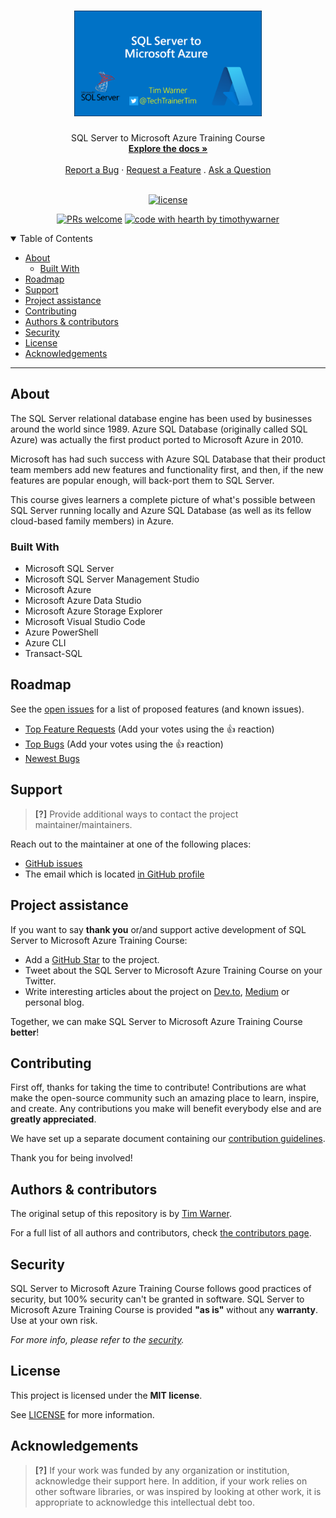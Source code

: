 <h1 align="center">
  <a href="https://github.com/timothywarner/sqlazure">
    <!-- Please provide path to your logo here -->
    <img src="docs/images/logo2.png" alt="Logo" width="300" />
  </a>
</h1>

<div align="center">
  SQL Server to Microsoft Azure Training Course
  <br />
  <a href="#about"><strong>Explore the docs »</strong></a>
  <br />
  <br />
  <a href="https://github.com/timothywarner/sqlazure/issues/new?assignees=&labels=bug&template=01_BUG_REPORT.md&title=bug%3A+">Report a Bug</a>
  ·
  <a href="https://github.com/timothywarner/sqlazure/issues/new?assignees=&labels=enhancement&template=02_FEATURE_REQUEST.md&title=feat%3A+">Request a Feature</a>
  .
  <a href="https://github.com/timothywarner/sqlazure/issues/new?assignees=&labels=question&template=04_SUPPORT_QUESTION.md&title=support%3A+">Ask a Question</a>
</div>

<div align="center">
<br />

[![license](https://img.shields.io/github/license/timothywarner/sqlazure.svg?style=flat-square)](LICENSE)

[![PRs welcome](https://img.shields.io/badge/PRs-welcome-ff69b4.svg?style=flat-square)](https://github.com/timothywarner/sqlazure/issues?q=is%3Aissue+is%3Aopen+label%3A%22help+wanted%22)
[![code with hearth by timothywarner](https://img.shields.io/badge/%3C%2F%3E%20with%20%E2%99%A5%20by-timothywarner-ff1414.svg?style=flat-square)](https://github.com/timothywarner)

</div>

<details open="open">
<summary>Table of Contents</summary>

- [About](#about)
  - [Built With](#built-with)
- [Roadmap](#roadmap)
- [Support](#support)
- [Project assistance](#project-assistance)
- [Contributing](#contributing)
- [Authors & contributors](#authors--contributors)
- [Security](#security)
- [License](#license)
- [Acknowledgements](#acknowledgements)

</details>

---

## About

The SQL Server relational database engine has been used by businesses around the world since 1989. Azure SQL Database (originally called SQL Azure) was actually the first product ported to Microsoft Azure in 2010.

Microsoft has had such success with Azure SQL Database that their product team members add new features and functionality first, and then, if the new features are popular enough, will back-port them to SQL Server.

This course gives learners a complete picture of what's possible between SQL Server running locally and Azure SQL Database (as well as its fellow cloud-based family members) in Azure.

### Built With

- Microsoft SQL Server
- Microsoft SQL Server Management Studio
- Microsoft Azure
- Microsoft Azure Data Studio
- Microsoft Azure Storage Explorer
- Microsoft Visual Studio Code
- Azure PowerShell
- Azure CLI
- Transact-SQL

## Roadmap

See the [open issues](https://github.com/timothywarner/sqlazure/issues) for a list of proposed features (and known issues).

- [Top Feature Requests](https://github.com/timothywarner/sqlazure/issues?q=label%3Aenhancement+is%3Aopen+sort%3Areactions-%2B1-desc) (Add your votes using the 👍 reaction)
- [Top Bugs](https://github.com/timothywarner/sqlazure/issues?q=is%3Aissue+is%3Aopen+label%3Abug+sort%3Areactions-%2B1-desc) (Add your votes using the 👍 reaction)
- [Newest Bugs](https://github.com/timothywarner/sqlazure/issues?q=is%3Aopen+is%3Aissue+label%3Abug)

## Support

> **[?]**
> Provide additional ways to contact the project maintainer/maintainers.

Reach out to the maintainer at one of the following places:

- [GitHub issues](https://github.com/timothywarner/sqlazure/issues/new?assignees=&labels=question&template=04_SUPPORT_QUESTION.md&title=support%3A+)
- The email which is located [in GitHub profile](https://github.com/timothywarner)

## Project assistance

If you want to say **thank you** or/and support active development of SQL Server to Microsoft Azure Training Course:

- Add a [GitHub Star](https://github.com/timothywarner/sqlazure) to the project.
- Tweet about the SQL Server to Microsoft Azure Training Course on your Twitter.
- Write interesting articles about the project on [Dev.to](https://dev.to/), [Medium](https://medium.com/) or personal blog.

Together, we can make SQL Server to Microsoft Azure Training Course **better**!

## Contributing

First off, thanks for taking the time to contribute! Contributions are what make the open-source community such an amazing place to learn, inspire, and create. Any contributions you make will benefit everybody else and are **greatly appreciated**.

We have set up a separate document containing our [contribution guidelines](docs/CONTRIBUTING.md).

Thank you for being involved!

## Authors & contributors

The original setup of this repository is by [Tim Warner](https://github.com/timothywarner).

For a full list of all authors and contributors, check [the contributors page](https://github.com/timothywarner/sqlazure/contributors).

## Security

SQL Server to Microsoft Azure Training Course follows good practices of security, but 100% security can't be granted in software.
SQL Server to Microsoft Azure Training Course is provided **"as is"** without any **warranty**. Use at your own risk.

_For more info, please refer to the [security](docs/SECURITY.md)._

## License

This project is licensed under the **MIT license**.

See [LICENSE](LICENSE) for more information.

## Acknowledgements

> **[?]**
> If your work was funded by any organization or institution, acknowledge their support here.
> In addition, if your work relies on other software libraries, or was inspired by looking at other work, it is appropriate to acknowledge this intellectual debt too.
